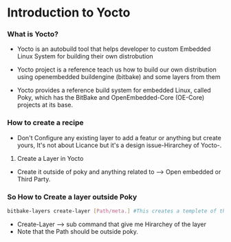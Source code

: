 # Introduction to Yocto
### What is Yocto?
- Yocto is an autobuild tool that helps developer to custom Embedded Linux System for building their own distrobution

- Yocto project is a reference teach us how to build our own distribution using openembedded buildengine (bitbake) and some layers from them

- Yocto provides a reference build system for embedded Linux, called Poky, which
has the BitBake and OpenEmbedded-Core (OE-Core) projects at its base.
### How to create a recipe
- Don't Configure any existing layer to add a featur or anything but create yours, It's not about Licance but it's a design issue-Hirarchey of Yocto-.
 
1. Create a Layer in Yocto
- Create it outside of poky and anything related to --> Open embedded or Third Party.
### So How to Create a layer outside Poky
``` bash
bitbake-layers create-layer [Path/meta.] #This creates a templete of the layer
```
- Create-Layer --> sub command that give me Hirarchey of the layer
- Note that the Path should be outside poky.
